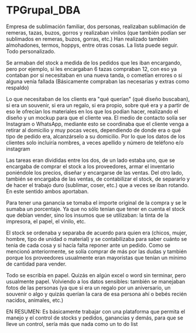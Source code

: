 # TPGrupal_DBA

Empresa de sublimación familiar, dos personas, realizaban sublimación de remeras, tazas, buzos, gorros y realizaban vinilos (que también podían ser sublimados en remeras, buzos, gorras, etc.)
Han realizado también almohadones, termos, hoppys, entre otras cosas. La lista puede seguir.
Todo personalizado.

Se armaban del stock a medida de los pedidos que les iban encargando, pero por ejemplo, si les encargaban
6 tazas compraban 12, con eso ya contaban por si necesitaban en una nueva tanda, o cometían errores o
si alguna venía fallada (Básicamente compraban las necesarias y extras como respaldo)

Lo que necesitaban de los clients era "qué querían" (qué diseño buscaban), si era un souvenir, si era un regalo, si era propio, sobre qué era y a partir de eso le ofrecían los materiales en los que los podían hacer, realizando el diseño y un mockup para que el cliente vea. El medio de contacto solía ser Instagram o WhatsApp, mediante esto se coordinaba que el cliente venga a retirar al domicilio y muy pocas veces, dependiendo de donde era o qué tipo de pedido era, alcanzárselo a su domicilio. Por lo que los datos de los clientes solo incluiría nombres, a veces apellido y número de teléfono e/o instagram

Las tareas eran divididas entre los dos, de un lado estaba uno, que se encargaba de comprar el stock a los proveedores, armar el inventario poniéndole los precios, diseñar y encargarse de las ventas.
Del otro lado, también se encargaba de las ventas, de contabilizar el stock, de separarlo y de hacer el trabajo duro (sublimar, coser, etc.) que a veces se iban rotando. En este sentido ambos aportaban.

Para tener una ganancia se tomaba el importe original de la compra y se le sumaba un porcentaje.
Ya que no sólo tenían que tener en cuenta el stock que debían vender, sino los insumos que se utilizaban:
la tinta de la impresora, el papel, el vinilo, etc.

El stock se ordenaba y separaba de acuerdo para quien era (chicos, mujer, hombre, tipo de unidad o material) y se contabilizaba para saber cuánto se tenia de cada cosa y si hacía falta reponer ante un pedido. Como se mencionó anteriormente, se solía comprar de más por las dudas y también porque los proveedores usualmente eran mayoristas que tenían un mínimo de cantidad para vender.

Todo se escribía en papel. Quizás en algún excel o word sin terminar, pero usualmente papel.
Volviendo a los datos sensibles: también se manejaban fotos de las personas (ya que si era un regalo por un aniversario, un souvenir o algo y quizás querían la cara de esa persona ahí o bebés recién nacidos, animales, etc.)

EN RESUMEN:
Es básicamente trabajar con una plataforma que permita el manejo y el control de stocks y pedidos, ganancias y demás, para que se lleve un control, sería más que nada como un to do list
